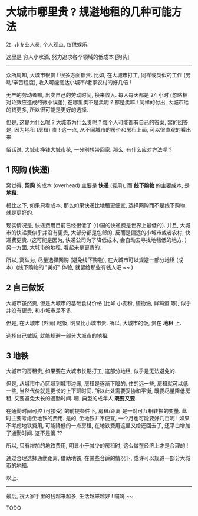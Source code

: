 # 大城市哪里贵 ? 规避地租的几种可能方法

注: 非专业人员, 个人观点, 仅供娱乐.

这里是 穷人小水滴, 努力追求各个领域的低成本 [狗头]

----

众所周知, 大城市很贵 ! 很多方面都贵.
比如, 在大城市打工, 同样或类似的工作 (劳动/辛苦程度),
收入可能高达小城市/老家农村的好几倍 !

无产的劳动者嘛, 出卖自己的劳动时间, 换来收入.
每人每天都是 24 小时 (忽略相对论效应造成的微小误差),
在哪里卖不是卖呢 ? 都是卖嘛 !
同样的付出, 大城市给的钱更多, 所以很可能是更好的选择.

但是, 这是为什么呢 ? 大城市为什么贵呢 ?
每个人可能都有自己的答案, 窝的回答是:
因为地租 (房租) 贵 !
这一点, 从不同城市的房价和房租上面, 可以很直观的看出来.

俗话说, 大城市挣钱大城市花, 一分别想带回家.
那么, 有什么应对方法呢 ?


## 1 网购 (快递)

窝觉得, **网购** 的成本 (overhead) 主要是 **快递** (费用),
而 **线下购物** 的主要成本, 是 **地租**.

相比之下, 如果只看成本, 那么如果快递比地租更便宜,
选择网购而不是线下购物, 就是更好的.

现实情况是, 快递费用目前已经很低了 (中国的快递费是世界上最低的).
并且, 大城市的快递费似乎并没有更贵, 大部分都是包邮的,
反而是偏远的小城市或者农村, 快递费更贵.
(这可能是因为, 快递公司为了降低成本, 会自动去寻找地租低的地方. )
另一方面, 大城市的地租, 看起来是更贵的.

所以, 窝认为, 尽量选择网购 (避免线下购物),
在大城市可以规避一部分地租 (成本).
(线下购物的 "美好" 体验, 就留给那些有钱人吧 ~~ )


## 2 自己做饭

大城市虽然贵, 但是大城市的基础食材价格 (比如 小麦粉, 植物油,
鲜鸡蛋 等), 似乎并没有更贵, 和小城市差不多.

但是, 在大城市 (外面) 吃饭, 明显比小城市贵.
所以, 大城市的饭, 贵在 **地租** 上.

选择自己做饭, 就能规避一部分大城市的地租.


## 3 地铁

大城市的房租贵, 如果要在大城市长期打工, 这部分地租,
似乎是无法避免的.

但是, 从城市中心区域到城市边缘, 房租是逐渐下降的.
住的远一些, 房租就可以低一些, 当然代价就是更长的上下班时间.
所以此处需要妥协和平衡, 既要尽量降低房租, 又要避免太长的通勤时间.
嗯, 典型的成年人 **既要又要**.

在通勤时间可控 (可接受) 的前提条件下, 房租/距离 是一对可互相转换的变量.
此时主要考虑坐地铁的费用.
是的, 坐地铁并不便宜, 一个月也可能要好几百呢 !
如果不考虑地铁费用, 可能降低的一点房租,
在地铁费用这里又给还回去了, 还平白增加了通勤时间.
这不是傻 ??

所以, 只有增加的地铁费用, 明显小于减少的房租时,
这么做在经济上才是合理的 !

通过合理选择通勤距离, 借助地铁, 在某些合适的情况下,
或许可以规避一部分大城市的地租.

以上.

----

最后, 祝大家手里的钱越来越多, 生活越来越好 ! 喵呜 ~~

TODO
